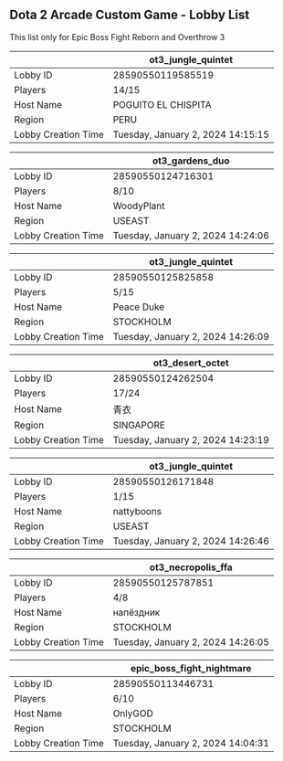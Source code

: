 ## Dota 2 Arcade Custom Game - Lobby List

This list only for Epic Boss Fight Reborn and Overthrow 3

|  | ot3_jungle_quintet |
| ------ | ------ |
| Lobby ID | 28590550119585519 |
| Players | 14/15 |
| Host Name | POGUITO EL CHISPITA |
| Region | PERU |
| Lobby Creation Time | Tuesday, January 2, 2024 14:15:15 |


|  | ot3_gardens_duo |
| ------ | ------ |
| Lobby ID | 28590550124716301 |
| Players | 8/10 |
| Host Name | WoodyPlant |
| Region | USEAST |
| Lobby Creation Time | Tuesday, January 2, 2024 14:24:06 |


|  | ot3_jungle_quintet |
| ------ | ------ |
| Lobby ID | 28590550125825858 |
| Players | 5/15 |
| Host Name | Peace Duke |
| Region | STOCKHOLM |
| Lobby Creation Time | Tuesday, January 2, 2024 14:26:09 |


|  | ot3_desert_octet |
| ------ | ------ |
| Lobby ID | 28590550124262504 |
| Players | 17/24 |
| Host Name | 青衣 |
| Region | SINGAPORE |
| Lobby Creation Time | Tuesday, January 2, 2024 14:23:19 |


|  | ot3_jungle_quintet |
| ------ | ------ |
| Lobby ID | 28590550126171848 |
| Players | 1/15 |
| Host Name | nattyboons |
| Region | USEAST |
| Lobby Creation Time | Tuesday, January 2, 2024 14:26:46 |


|  | ot3_necropolis_ffa |
| ------ | ------ |
| Lobby ID | 28590550125787851 |
| Players | 4/8 |
| Host Name | напёздник |
| Region | STOCKHOLM |
| Lobby Creation Time | Tuesday, January 2, 2024 14:26:05 |


|  | epic_boss_fight_nightmare |
| ------ | ------ |
| Lobby ID | 28590550113446731 |
| Players | 6/10 |
| Host Name | OnlyGOD |
| Region | STOCKHOLM |
| Lobby Creation Time | Tuesday, January 2, 2024 14:04:31 |


